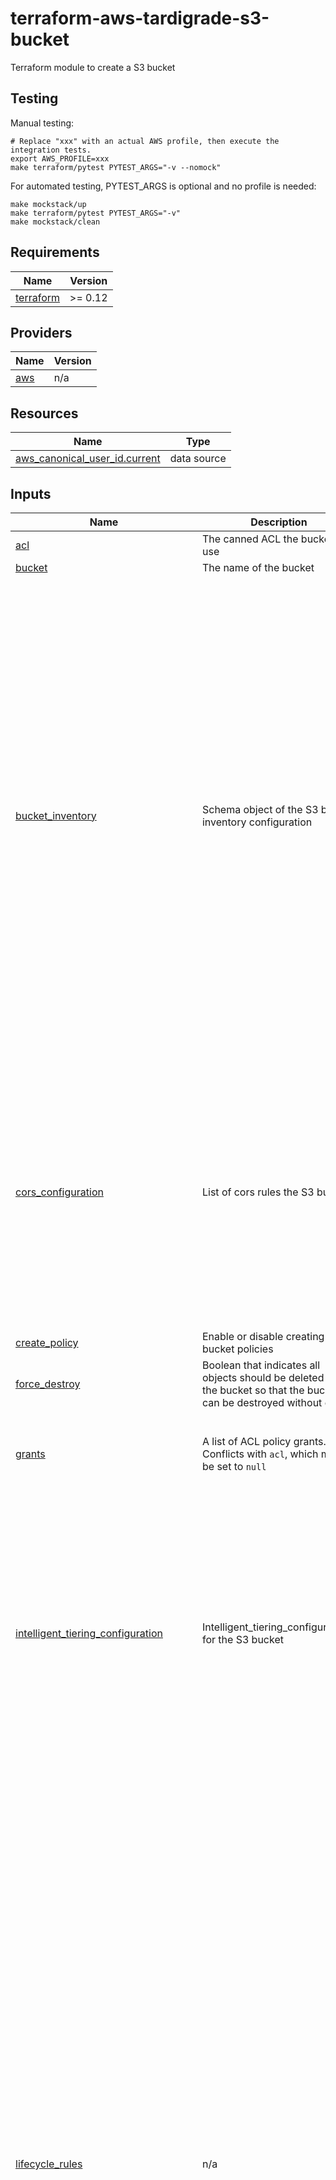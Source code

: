 # terraform-aws-tardigrade-s3-bucket

Terraform module to create a S3 bucket

## Testing

Manual testing:

```
# Replace "xxx" with an actual AWS profile, then execute the integration tests.
export AWS_PROFILE=xxx 
make terraform/pytest PYTEST_ARGS="-v --nomock"
```

For automated testing, PYTEST_ARGS is optional and no profile is needed:

```
make mockstack/up
make terraform/pytest PYTEST_ARGS="-v"
make mockstack/clean
```

<!-- BEGIN TFDOCS -->
## Requirements

| Name | Version |
|------|---------|
| <a name="requirement_terraform"></a> [terraform](#requirement\_terraform) | >= 0.12 |

## Providers

| Name | Version |
|------|---------|
| <a name="provider_aws"></a> [aws](#provider\_aws) | n/a |

## Resources

| Name | Type |
|------|------|
| [aws_canonical_user_id.current](https://registry.terraform.io/providers/hashicorp/aws/latest/docs/data-sources/canonical_user_id) | data source |

## Inputs

| Name | Description | Type | Default | Required |
|------|-------------|------|---------|:--------:|
| <a name="input_acl"></a> [acl](#input\_acl) | The canned ACL the bucket will use | `string` | `null` | no |
| <a name="input_bucket"></a> [bucket](#input\_bucket) | The name of the bucket | `string` | `null` | no |
| <a name="input_bucket_inventory"></a> [bucket\_inventory](#input\_bucket\_inventory) | Schema object of the S3 bucket inventory configuration | <pre>object({<br>    name                     = string # (Required) Unique identifier of the inventory configuration for the bucket.<br>    included_object_versions = string # (Required) Object versions to include in the inventory list. Valid values: All, Current.<br>    enabled                  = bool   # (Optional, Default: true) Specifies whether the inventory is enabled or disabled.<br><br>    schedule = object({  # (Required) Specifies the schedule for generating inventory results.<br>      frequency = string # (Required) Specifies how frequently inventory results are produced. Valid values: Daily, Weekly.<br>    })<br>    destination = object({  # (Required) Contains information about where to publish the inventory results.<br>      bucket = object({     # (Required) The S3 bucket configuration where inventory results are published.<br>        bucket_arn = string # (Required) The Amazon S3 bucket ARN of the destination.<br>        format     = string # (Required) Specifies the output format of the inventory results. Can be CSV, ORC or Parquet.<br>        account_id = string # (Optional) The ID of the account that owns the destination bucket. Recommended to be set to prevent problems if the destination bucket ownership changes.<br>        prefix     = string # (Optional) The prefix that is prepended to all inventory results.<br>        //encryption = object({         # (Optional) Contains the type of server-side encryption to use to encrypt the inventory<br><br>        //})<br>      })<br>    })<br>    filter = object({ # (Optional) Specifies an inventory filter. The inventory only includes objects that meet the filter's criteria<br>      prefix = string # (Optional) The prefix that an object must have to be included in the inventory results.<br>    })<br>    //optional_fields = list(string)   # (Optional) List of optional fields that are included in the inventory results. Poorly documented!<br>  })</pre> | `null` | no |
| <a name="input_cors_configuration"></a> [cors\_configuration](#input\_cors\_configuration) | List of cors rules the S3 bucket | <pre>object({<br>    expected_bucket_owner = string  # (Optional, Forces new resource) The account ID of the expected bucket owner.<br>    cors_rules = set(object({       # (Required) Set of origins and methods (cross-origin access that you want to allow). You can configure up to 100 rules.<br>      allowed_headers = set(string) # (Optional) Set of Headers that are specified in the Access-Control-Request-Headers header.<br>      allowed_methods = set(string) # (Required) Set of HTTP methods that you allow the origin to execute. Valid values are GET, PUT, HEAD, POST, and DELETE.<br>      allowed_origins = set(string) # (Required) Set of origins you want customers to be able to access the bucket from.<br>      expose_headers  = set(string) # (Optional) Set of headers in the response that you want customers to be able to access from their applications (for example, from a JavaScript XMLHttpRequest object).<br>      id              = string      # (Optional) Unique identifier for the rule. The value cannot be longer than 255 characters.<br>      max_age_seconds = number      # (Optional) The time in seconds that your browser is to cache the preflight response for the specified resource.<br>    }))<br>  })</pre> | `null` | no |
| <a name="input_create_policy"></a> [create\_policy](#input\_create\_policy) | Enable or disable creating bucket policies | `bool` | `false` | no |
| <a name="input_force_destroy"></a> [force\_destroy](#input\_force\_destroy) | Boolean that indicates all objects should be deleted from the bucket so that the bucket can be destroyed without error | `bool` | `false` | no |
| <a name="input_grants"></a> [grants](#input\_grants) | A list of ACL policy grants. Conflicts with `acl`, which must be set to `null` | <pre>list(object({<br>    id          = string<br>    type        = string<br>    permissions = string<br>    uri         = string<br>  }))</pre> | `[]` | no |
| <a name="input_intelligent_tiering_configuration"></a> [intelligent\_tiering\_configuration](#input\_intelligent\_tiering\_configuration) | Intelligent\_tiering\_configurations for the S3 bucket | <pre>object({<br>    name   = string        # (Required) The unique name used to identify the S3 Intelligent-Tiering configuration for the bucket.<br>    status = string        # (Required) The status of the rule. Either "Enabled" or "Disabled". The rule is ignored if status is not "Enabled".<br>    filter = object({      # (Optional) Filter that identifies subset of objects to which the replication rule applies<br>      prefix = string      # (Optional) An object key name prefix that identifies the subset of objects to which the configuration applies.<br>      tags   = map(string) # (Optional) All of these tags must exist in the object's tag set in order for the configuration to apply.<br>    })<br>    tiering = set(object({ # (Required) The S3 Intelligent-Tiering storage class tiers of the configuration <br>      access_tier = string # (Required) S3 Intelligent-Tiering access tier. Valid values: ARCHIVE_ACCESS, DEEP_ARCHIVE_ACCESS.<br>      days        = number # (Required) The number of consecutive days of no access after which an object will be eligible to be transitioned to the corresponding tier.<br>    }))<br>  })</pre> | `null` | no |
| <a name="input_lifecycle_rules"></a> [lifecycle\_rules](#input\_lifecycle\_rules) | n/a | <pre>list(object({<br>    id = string # (Required) Unique identifier for the rule. status = string # (Required) Whether the rule is currently being applied. Valid values: Enabled or Disabled.<br><br>    abort_incomplete_multipart_upload = object({<br>      days_after_initiation = number # number of days after which Amazon S3 aborts an incomplete multipart upload.<br>    })<br><br>    filter = object({<br>      prefix                   = string      # (Optional) Prefix identifying one or more objects to which the rule applies.<br>      tags                     = map(string) # (Optional) Key-value map of resource tags. All of these tags must exist in the object's tag set in order for the rule to apply.<br>      object_size_greater_than = number      # (Optional) Minimum object size to which the rule applies. Value must be at least 0 if specified.<br>      object_size_less_than    = number      # (Optional) Maximum object size to which the rule applies. Value must be at least 1 if specified.<br>      and = list(object({                    # (Optional) Configuration block used to apply a logical AND to two or more predicates<br>        prefix                   = string<br>        tags                     = map(string)<br>        object_size_greater_than = number<br>        object_size_less_than    = number<br>      }))<br>    })<br><br>    expiration = object({<br>      date                         = string # (Optional) The date the object is to be moved or deleted. Should be in RFC3339 format.<br>      days                         = number # (Optional) The lifetime, in days, of the objects that are subject to the rule. The value must be a non-zero positive integer.<br>      expired_object_delete_marker = string # (Optional, Conflicts with date and days) Indicates whether Amazon S3 will remove a delete marker with no noncurrent versions. If set to true, the delete marker will be expired; if set to false the policy takes no action.<br>    })<br><br>    transitions = list(object({<br>      date = string # Must be set to midnight UTC e.g. 2023-01-13T00:00:00Z.<br>      days = number # Must be a positive integer storage_class = string # Valid Values: GLACIER, STANDARD_IA, ONEZONE_IA, INTELLIGENT_TIERING, DEEP_ARCHIVE, GLACIER_IR<br>    }))<br><br>    noncurrent_version_expiration = object({<br>      noncurrent_days           = number # days an object is noncurrent before Amazon S3 can perform the associated action. Must be a positive integer.<br>      newer_noncurrent_versions = number # number of noncurrent versions Amazon S3 will retain. Must be a non-zero positive integer.<br>    })<br><br>    noncurrent_version_transition = list(object({<br>      noncurrent_days           = number # days an object is noncurrent before Amazon S3 can perform the associated action. Must be a positive integer.<br>      newer_noncurrent_versions = number # number of noncurrent versions Amazon S3 will retain. Must be a non-zero positive integer.<br>      storage_class             = string # Valid Values: GLACIER, STANDARD_IA, ONEZONE_IA, INTELLIGENT_TIERING, DEEP_ARCHIVE, GLACIER_IR<br>    }))<br>  }))</pre> | `[]` | no |
| <a name="input_logging"></a> [logging](#input\_logging) | Schema object for the S3 bucket logging configuration | <pre>object({<br>    target_bucket         = string # (Required) The name of the bucket where you want Amazon S3 to store server access logs.<br>    target_prefix         = string # (Required) A prefix for all log object keys.<br>    expected_bucket_owner = string # (Optional, Forces new resource) The account ID of the expected bucket owner.<br>    target_grants = list(object({<br>      grantee = object({<br>        email_address = string # (Optional) Email address of the grantee. See Regions and Endpoints for supported AWS regions where this argument can be specified.<br>        id            = string # (Optional) The canonical user ID of the grantee.  <br>        type          = string # (Required) Type of grantee. Valid values: CanonicalUser, AmazonCustomerByEmail, Group.<br>        uri           = string # (Optional) URI of the grantee group.<br>      })<br>      permission = string # (Required) Logging permissions assigned to the grantee for the bucket. Valid values: FULL_CONTROL, READ, WRITE.<br>    }))<br>  })</pre> | `null` | no |
| <a name="input_notifications"></a> [notifications](#input\_notifications) | A schema object for the S3 bucket notifications configuration | <pre>object({<br>    lambda_functions = list(object({<br>      lambda_function_arn = string<br>      events              = list(string)<br>      filter_prefix       = string<br>      filter_suffix       = string<br>    }))<br>    topics = list(object({<br>      topic_arn     = string<br>      events        = list(string)<br>      filter_prefix = string<br>      filter_suffix = string<br>    }))<br>    queues = list(object({<br>      queue_arn     = string<br>      events        = list(string)<br>      filter_prefix = string<br>      filter_suffix = string<br>    }))<br>  })</pre> | <pre>{<br>  "lambda_functions": [],<br>  "queues": [],<br>  "topics": []<br>}</pre> | no |
| <a name="input_ownership_controls"></a> [ownership\_controls](#input\_ownership\_controls) | List of schema objects for the S3 ownership controls | <pre>object({<br>    rule = object({             # (Required) Configuration block with Ownership Controls rules.<br>      object_ownership = string # (Required) Object ownership. Valid values: BucketOwnerPreferred, ObjectWriter or BucketOwnerEnforced<br>    })<br>  })</pre> | `null` | no |
| <a name="input_policy"></a> [policy](#input\_policy) | An IAM policy document in JSON format to apply to the bucket | `string` | `null` | no |
| <a name="input_public_access_block"></a> [public\_access\_block](#input\_public\_access\_block) | A schema object for the S3 bucket public access block policy | <pre>object({<br>    block_public_acls       = bool<br>    block_public_policy     = bool<br>    ignore_public_acls      = bool<br>    restrict_public_buckets = bool<br>  })</pre> | <pre>{<br>  "block_public_acls": true,<br>  "block_public_policy": true,<br>  "ignore_public_acls": true,<br>  "restrict_public_buckets": true<br>}</pre> | no |
| <a name="input_replication_configuration"></a> [replication\_configuration](#input\_replication\_configuration) | Schema object of the S3 replication configuration | <pre>object({<br>    role = string                               # Required) The ARN of the IAM role for Amazon S3 to assume when replicating the objects.<br>    rules = list(object({                       # (Required) List of configuration blocks describing the rules managing the replication <br>      delete_marker_replication_status = string # (Optional) Whether delete markers are replicated. This argument is only valid with V2 replication configurations (i.e., when filter is used)<br>      id                               = string # (Optional) Unique identifier for the rule. Must be less than or equal to 255 characters in length.<br>      priority                         = number # (Optional) The priority associated with the rule. Priority should only be set if filter is <br>      #configured. If not provided, defaults to 0. Priority must be unique between multiple rules.<br>      status = string # (Required) The status of the <br>      #rule. Either "Enabled" or "Disabled". The rule is ignored if status is not "Enabled".<br>      destination = object({                # Required) Specifies the destination for the rule<br>        bucket        = string              # (Required) The ARN of the S3 bucket where you want Amazon S3 to store replicas of the objects identified by the rule.<br>        storage_class = string              # (Optional) The storage class used to store the object. By default, Amazon S3 uses the storage class of the source object to create the object replica.<br>        account       = string              # (Optional) The Account ID to specify the replica ownership. Must be used in conjunction with access_control_translation override configuration.<br>        encryption_configuration = object({ # (Optional) A configuration block that provides information about encryption. If source_selection_criteria is specified, you must specify this element<br>          replica_kms_key_id = string       # (Required) The ID (Key ARN or Alias ARN) of the customer managed AWS KMS key stored in AWS Key Management Service (KMS) for the destination bucket.<br>        })<br>        access_control_translation = object({ # (Optional) A configuration block that specifies the overrides to use for object owners on replication<br>          owner = string                      # (Required) Specifies the replica ownership. Valid values: Destination.<br>        })<br>        metrics = object({           # (Optional) A configuration block that specifies replication metrics-related settings enabling replication metrics and events<br>          status = string            # (Required) The status of the Destination Metrics. Either "Enabled" or "Disabled".<br>          event_threshold = object({ # (Optional) A configuration block that specifies the time threshold for emitting the s3:Replication:OperationMissedThreshold event<br>            minutes = number         # (Required) Time in minutes. Valid values: 15.<br>          })<br>        })<br>        replication_time = object({ # Optional) A configuration block that specifies S3 Replication Time Control (S3 RTC), including whether S3 RTC is enabled and the time when all objects and operations on <br>          #objects must be replicated. Replication Time Control must be used in conjunction with metrics.<br>          status = string    # (Required) The status of the Destination Metrics. Either "Enabled" or "Disabled".<br>          time = object({    # (Required) A configuration block specifying the time by which replication should be complete for all objects and operations on objects<br>            minutes = number # (Required) Time in minutes. Valid values: 15.<br>          })<br>        })<br>      })<br>      filter = object({        # (Optional) Filter that identifies subset of objects to which the replication rule applies<br>        prefix = string        # (Optional) An object key name prefix that identifies subset of objects to which the rule applies.<br>        tags   = map(string)   # (Optional) A configuration block for specifying a tag key and value<br>        and = list(object({    # (Optional) A configuration block for specifying rule filters. This element is required only if you specify more than one filter.<br>          prefix = string      # (Optional) An object key name prefix that identifies subset of objects to which the rule applies.<br>          tags   = map(string) # (Optional) A map of tags (key and value pairs) that identifies a subset of objects to which the rule applies. The rule applies only to objects having all the tags in its tagset.<br>        }))<br>      })<br>      source_selection_criteria = object({ # (Optional) Specifies special object selection criteria<br>        replica_modifications = object({   # (Optional) A configuration block that you can specify for selections for modifications on replicas. Amazon S3 doesn't replicate replica modifications by default. In the latest version of replication configuration (when filter is specified), you can specify this element and set the status to Enabled to replicate modifications on replicas.<br>          status = string                  # (Required) Whether the existing objects should be replicated. Either "Enabled" or "Disabled".<br>        })<br>        sse_kms_encrypted_objects = object({ # (Optional) A configuration block for filter information for the selection of Amazon S3 objects encrypted with AWS KMS. If specified, replica_kms_key_id in <br>          #destination encryption_configuration must be specified as well. status = string # (Required) Whether the existing objects should be replicated. Either "Enabled" or "Disabled".<br>        })<br>      })<br>    }))<br>  })</pre> | `null` | no |
| <a name="input_request_payment_configuration"></a> [request\_payment\_configuration](#input\_request\_payment\_configuration) | Request payment configuration for the S3 bucket | <pre>object({<br>    expected_bucket_owner = string # (Optional, Forces new resource) The account ID of the expected bucket owner.<br>    payer                 = string # (Required) Specifies who pays for the download and request fees. Valid values: BucketOwner, Requester.<br>  })</pre> | `null` | no |
| <a name="input_server_side_encryption"></a> [server\_side\_encryption](#input\_server\_side\_encryption) | Enable or disable bucket server-side encrpyption | `bool` | `false` | no |
| <a name="input_server_side_encryption_configuration"></a> [server\_side\_encryption\_configuration](#input\_server\_side\_encryption\_configuration) | The values to be applied to the bucket server side encryption configuration | `list(any)` | <pre>[<br>  {<br>    "kms_master_key_id": null,<br>    "sse_algorithm": "aws:kms"<br>  }<br>]</pre> | no |
| <a name="input_tags"></a> [tags](#input\_tags) | The tags applied to the bucket | `map(string)` | `{}` | no |
| <a name="input_versioning"></a> [versioning](#input\_versioning) | The state of versioning of the bucket | `string` | `"Disabled"` | no |

## Outputs

| Name | Description |
|------|-------------|
| <a name="output_bucket"></a> [bucket](#output\_bucket) | AWS S3 Bucket object |
| <a name="output_notification"></a> [notification](#output\_notification) | Object containing the AWS S3 Bucket notification configuration |
| <a name="output_public_access_block"></a> [public\_access\_block](#output\_public\_access\_block) | Object containing the AWS S3 Bucket public access block configuration |

<!-- END TFDOCS -->
